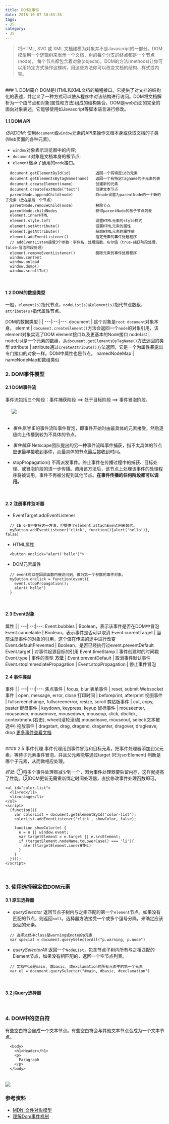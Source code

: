 ```yaml
---
title: DOM及事件
date: 2018-10-07 10:03:16
tags:
- JS
category:
- JS
---
```

> 将HTML, SVG 或 XML 文档建模为对象并不是Javascript的一部分。DOM模型用一个逻辑树来表示一个文档，树的每个分支的终点都是一个节点(node)， 每个节点都包含着对象(objects)。DOM的方法(methods)让你可以用特定方式操作这棵树，用这些方法你可以改变文档的结构、样式或内容。

<br>
### 1. DOM简介
DOM是HTML和XML文档的编程接口。它提供了对文档的结构化的表述，并定义了一种方式可以使从程序中对该结构进行访问。DOM将文档解析为一个由节点和对象(属性和方法)组成的结构集合。DOM是web页面的完全的面向对象表述，它能够使用如Javascript等脚本语言进行修改。
<br>

#### 1.1 DOM API
*访问DOM*: 使用`document`或`window`元素的API来操作文档本身或获取文档的子类(Web页面的各种元素)。

- `window`对象表示浏览器中的内容;
- `document`对象是文档本身的根节点;
- `element`继承了通用的`node`接口。

```
  document.getElementById(id)           返回一个有特定id的元素
  document.getElementsByTagName(name)   返回一个有特定tagname的子元素列表
  document.createElement(name)          创建新的元素
  document.createTextNode("text")       创建文本节点
  parentNode.appendChild(node)          将node设置为parentNode的一个新的子元素（放在最后一个节点）
  parentNode.removeChild(node)          移除节点
  parentNode.childNodes                 获得parentNode的孩子节点列表
  element.innerHTML
  element.style.left                    设置HTML元素的style样式
  element.setAttribute()                设置HTML元素的属性
  element.getAttribute()                获取HTML元素的属性值
  element.addEventListener()            指定元素的事件处理程序
  // addEventListen接受3个参数：事件名，处理函数，布尔值（true-捕获阶段处理，false-冒泡阶段处理）
  element.removeEventListener()         删除元素的事件处理程序
  window.content
  window.onload
  window.dump()
  window.scrollTo()
```
<br>

#### 1.2 DOM的数据类型
一般，`element(s)`指代节点，`nodeList(s)或element(s)`指代节点数组，`attribute(s)`指代属性节点。

DOM的数据类型 | |
---|:--:|---:
document	      | 这个对象是`root document`对象本身。
elemnt          | `document.createElement()`方法会返回一个`node`的对象引用，该element对象实现了DOM element接口以及更基本的Node接口
nodeList        | nodeList是一个元素的数组，从`document.getElementsByTagName()`方法返回的类型
attribute       | attribute通过`createAttribute()`方法返回，它是一个为属性暴露出专门接口的对象一样。DOM中属性也是节点。
namedNodeMap    | nameNodeMap和数组类似
<br>

### 2. DOM事件模型
#### 2.1 DOM事件流
事件流包括三个阶段：事件捕获阶段 ==> 处于目标阶段 ==> 事件冒泡阶段。
<img src="2.png" style="padding:20px">

- *事件冒泡*
IE的事件流叫事件冒泡，即事件开始时由最具体的元素接受，然后逐级向上传播到较为不具体的节点。

- *事件捕获*
Netscape团队提出的另一种事件流叫事件捕获，指不太具体的节点应该最早接收到事件，而最具体的节点最后接收到时间。

- stopPropagation()
不再派发事件。终止事件在传播过程中的捕获、目标处理、或冒泡阶段的进一步传播。调用该方法后，该节点上处理该事件的处理程序将被调用，事件不再被分配到其他节点。**在事件传播的任何阶段都可以调用。**
<br>

#### 2.2 注册事件监听器
- EventTarget.addEventListener
```
  // IE 6-8不支持这一方法，但提供了element.attachEvent用来替代。
  myButton.addEventListener('click', function(){alert('hello')}, false)
```

- HTML属性
```
  <button onclick="alert('hello')">
```

- DOM元素属性
```
  // event可以在回调函数内被访问到，做为第一个参数的事件对象。
  myButton.onclick = function(event){
    event.stopPropagation();
    alert('hello')
  }
```
<br>

#### 2.3 Event对象
属性 | |
---|:--:|---:
Event.bubbles	          | Boolean，表示该事件是否在DOM中冒泡
Event.cancelable        | Boolean，表示事件是否可以取消
Event.currentTarget     | 当前注册事件的对象的引用，这个值在传递的途中进行改变
Event.defaultPrevented  | Boolean，是否已经执行过event.preventDefault
Event.target            | 对事件起源目标的引用
Event.timeStamp         | 事件创建时的时间戳
Event.type              | 事件的类型
**方法**                |
Event.preventDefault    | 取消事件默认事件
Event.stopImmediatePropagation  | 
Event.stopPropagation   | 停止事件冒泡
<br>

#### 2.4 事件类型
事件 | |
---|:--:|---:
焦点事件       | focus, blur
表单事件       | reset, submit
Websocket事件 | open, message, error, close
打印时间       | beforeprint, afterprint
视图事件       | fullscreenchange, fullscreenerror, resize, scroll
剪贴板事件     | cut, copy, paster
键盘事件       | keydown, keypress, keyup
鼠标事件       | mouseenter, mouseover, mousemove, mousedown, mouseup, click, dbclick, contextmenu(右击), wheel(滚轮滚动),mouseleave, mouseout, select(文本被选中)
拖放事件       | dragstart, drag, dragend, dragenter, dragover, dragleave, drop
[更多事件查看文档](https://developer.mozilla.org/zh-CN/docs/Web/Events)

<br>
#### 2.5 事件代理
事件代理用到事件冒泡和目标元素，把事件处理器添加到父元素，等待子元素事件冒泡，并且父元素能够通过target (IE为scrElement) 判断是哪个子元素，从而做相应处理。

*好处*: ①将多个事件处理器减少到一个，因为事件处理器要驻留内存，这样就提高了性能。②DOM更新无需重新绑定时间处理器，直接修改事件处理函数即可。

```
<ul id="color-list">
  <li>red</li>
  <li>orange</li>
</ul>
<script>
  (function(){
    var colorList = document.getElementById('color-list');
    colorList.addEventListener('click', showColor, false);

    function showColor(e) {
      e = e || window.event;
      var targetElement = e.target || e.srcElement;
      if (targetElement.nodeName.toLowerCase() === 'li'){
        alert(targetElement.innerHTML)
      }
    }
  })();
</script>
```
<br>

### 3. 使用选择器定位DOM元素
#### 3.1 原生选择器
- *querySelector*
返回节点子树内与之相匹配的第一个`element`节点。如果没有匹配的节点，则返回`null`。选择器方法接受一个或多个逗号分隔，来确定应该返回的元素。
```
  // 选择文档中class是warning或note的p元素
  var special = document.querySelectorAll("p.warning, p.node")
```

- *querySelectorAll*
返回一个`NodeList`，包含节点子树内所有与之相匹配的Element节点，如果没有相匹配的，返回一个空节点列表。
```
  // 文档中id是main, 或basic, 或exclamation的所有元素中的第一个元素
  var el = document.querySelector("#main, #basic, #exclamation")
```
<br>

#### 3.2 jQuery选择器
<br>

### 4. DOM中的空白符
有些空白符会自成一个文本节点。有些空白符会与其他文本节点合成为一个文本节点。
```
  <body>
    <h1>Header</h1>
    <p>
      Paragraph
    </p>
  </body>
```
<img src="1.png" style="padding-top:20px">

### 参考资料
- [MDN-文件对象模型](https://developer.mozilla.org/zh-CN/docs/Web/API/Document_Object_Model)
- [理解Dom事件机制](https://segmentfault.com/a/1190000011951192)